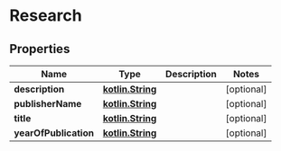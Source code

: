# Research

## Properties
Name | Type | Description | Notes
------------ | ------------- | ------------- | -------------
**description** | [**kotlin.String**](.md) |  |  [optional]
**publisherName** | [**kotlin.String**](.md) |  |  [optional]
**title** | [**kotlin.String**](.md) |  |  [optional]
**yearOfPublication** | [**kotlin.String**](.md) |  |  [optional]
